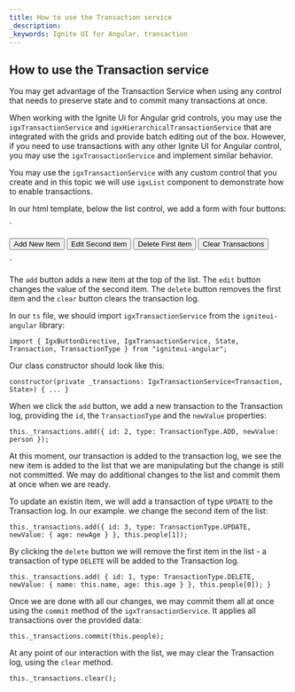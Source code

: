 ```yaml
---
title: How to use the Transaction service
_description: 
_keywords: Ignite UI for Angular, transaction
---
```


## How to use the Transaction service

You may get advantage of the Transaction Service when using any control that needs to preserve state and to commit many transactions at once. 

When working with the Ignite Ui for Angular grid controls, you may use the `igxTransactionService` and `igxHierarchicalTransactionService` that are integrated with the grids and provide batch editing out of the box. However, if you need to use transactions with any other Ignite UI for Angular control, you may use the `igxTransactionService` and implement similar behavior. 

You may use the `igxTransactionService` with any custom control that you create and in this topic we will use `igxList` component to demonstrate how to enable transactions.

In our html template, below the list control, we add a form with four buttons:

`
<form #buttonsForm class="options">
    <button #add igxButton (click)="onAdd($event)" class="add">Add New Item</button>
    <button #edit igxButton (click)="onEdit($event)" class="edit">Edit Second item</button>
    <button #delete igxButton (click)="onDelete($event)">Delete First item</button>
    <button #clear igxButton (click)="onClear($event)" class="clear">Clear Transactions</button>
</form>
`

The `add` button adds a new item at the top of the list. The `edit` button changes the value of the second item. The `delete` button removes the first item and the `clear` button clears the transaction log.

In our `ts` file, we should import `igxTransactionService` from the `igniteui-angular` library:

`import { IgxButtonDirective, IgxTransactionService, State, Transaction, TransactionType } from "igniteui-angular";`

Our class constructor should look like this:

`constructor(private _transactions: IgxTransactionService<Transaction, State>) { ... }`

When we click the `add` button, we add a new transaction to the Transaction log, providing the `id`, the `TransactionType` and the `newValue` properties: 

`this._transactions.add({ id: 2, type: TransactionType.ADD, newValue: person });`

At this moment, our transaction is added to the transaction log, we see the new item is added to the list that we are manipulating but the change is still not committed. We may do additional changes to the list and commit them at once when we are ready.

To update an existin item, we will add a transaction of type `UPDATE` to the Transaction log. In our example. we change the second item of the list:

`this._transactions.add({ id: 3, type: TransactionType.UPDATE, newValue: { age: newAge } }, this.people[1]);`

By clicking the `delete` button we will remove the first item in the list - a transaction of type `DELETE` will be added to the Transaction log.

`this._transactions.add(
        { id: 1, type: TransactionType.DELETE, newValue: { name: this.name, age: this.age } }, this.people[0]);
    }`

Once we are done with all our changes, we may commit them all at once using the `commit` method of the `igxTransactionService`. It applies all transactions over the provided data:

`this._transactions.commit(this.people);`

At any point of our interaction with the list, we may clear the Transaction log, using the `clear` method.

`this._transactions.clear();`
